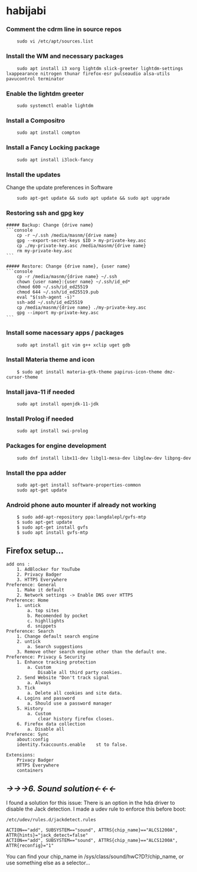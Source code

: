 # habijabi

### Comment the cdrm line in source repos
```console
	sudo vi /etc/apt/sources.list
```

### Install the WM and necessary packages
```console
	sudo apt install i3 xorg lightdm slick-greeter lightdm-settings lxappearance nitrogen thunar firefox-esr pulseaudio alsa-utils pavucontrol terminator
```

### Enable the lightdm greeter
```console
	sudo systemctl enable lightdm
```

### Install a Compositro
```console
	sudo apt install compton
```

### Install a Fancy Locking package
```console
	sudo apt install i3lock-fancy
```

### Install the updates
Change the update preferences in Software
```console
	sudo apt-get update && sudo apt update && sudo apt upgrade
```

### Restoring ssh and gpg key

	##### Backup: Change {drive name}
	```console
		cp -r ~/.ssh /media/masnm/{drive name}
		gpg --export-secret-keys $ID > my-private-key.asc
		cp ./my-private-key.asc /media/masnm/{drive name}
		rm my-private-key.asc
	```
	
	##### Restore: Change {drive name}, {user name}
	```console
		cp -r /media/masnm/{drive name} ~/.ssh
		chown {user name}:{user name} ~/.ssh/id_ed*
		chmod 600 ~/.ssh/id_ed25519
		chmod 644 ~/.ssh/id_ed25519.pub
		eval "$(ssh-agent -s)"
		ssh-add ~/.ssh/id_ed25519
		cp /media/masnm/{drive name} ./my-private-key.asc
		gpg --import my-private-key.asc
	```

### Install some nacessary apps / packages
```console
	sudo apt install git vim g++ xclip uget gdb
```

### Install Materia theme and icon
```console
	$ sudo apt install materia-gtk-theme papirus-icon-theme dmz-cursor-theme
```

### Install java-11 if needed
```console
	sudo apt install openjdk-11-jdk
```

### Install Prolog if needed
```console
	sudo apt install swi-prolog
```

### Packages for engine development
```console
	sudo dnf install libx11-dev libgl1-mesa-dev libglew-dev libpng-dev
```

### Install the ppa adder
```console
	sudo apt-get install software-properties-common
	sudo apt-get update
```

### Android phone auto mounter if already not working
```console
	$ sudo add-apt-repository ppa:langdalepl/gvfs-mtp
	$ sudo apt-get update
	$ sudo apt-get install gvfs
	$ sudo apt install gvfs-mtp
```

## Firefox setup...

	add ons :
		1. AdBlocker for YouTube
		2. Privacy Badger
		3. HTTPS Everywhere
	Preference: General
		1. Make it default
		2. Network settings -> Enable DNS over HTTPS
	Preference: Home
		1. untick
			a. top sites
			b. Recomended by pocket
			c. highllights
			d. snippets
	Preference: Search
		1. Change default search engine
		2. untick
			a. Search suggestions
		3. Remove other search engine other than the default one.
	Preference: Privacy & Security
		1. Enhance tracking protection
			a. Custom
				Disable all third party cookies.
		2. Send Website "Don't track signal
			a. Always
		3. Tick
			a. Delete all cookies and site data.
		4. Logins and password
			a. Should use a password manager
		5. History
			a. Custom
				clear history firefox closes.
		6. Firefox data collection
			a. Disable all
	Preference: Sync
		about:config
		identity.fxaccounts.enable    st to false.
	
	Extensions:
		Privacy Badger
		HTTPS Everywhere
		containers



## ***->->->6. Sound solution<-<-<-***
I found a solution for this issue: There is an option in the hda driver to disable the Jack detection. I made a udev rule to enforce this before boot:

	/etc/udev/rules.d/jackdetect.rules
	
	ACTION=="add", SUBSYSTEM=="sound", ATTRS{chip_name}=="ALCS1200A", ATTR{hints}="jack_detect=false"
	ACTION=="add", SUBSYSTEM=="sound", ATTRS{chip_name}=="ALCS1200A", ATTR{reconfig}="1"
	
You can find your chip_name in /sys/class/sound/hwC?D?/chip_name, or use something else as a selector...
